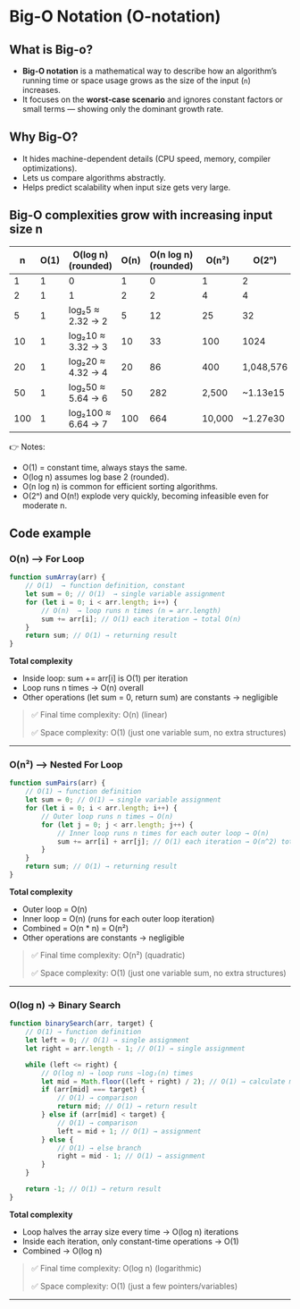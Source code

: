 # Big-O Notation (O-notation)

## What is Big-o?

- **Big-O notation** is a mathematical way to describe how an algorithm’s running time or space usage grows as the size of the input (`n`) increases.
- It focuses on the **worst-case scenario** and ignores constant factors or small terms — showing only the dominant growth rate.

## Why Big-O?

- It hides machine-dependent details (CPU speed, memory, compiler optimizations).
- Lets us compare algorithms abstractly.
- Helps predict scalability when input size gets very large.

## Big-O complexities grow with increasing input size n

| n   | O(1) | O(log n) (rounded) | O(n) | O(n log n) (rounded) | O(n²)  | O(2ⁿ)     | O(n!)      |
| --- | ---- | ------------------ | ---- | -------------------- | ------ | --------- | ---------- |
| 1   | 1    | 0                  | 1    | 0                    | 1      | 2         | 1          |
| 2   | 1    | 1                  | 2    | 2                    | 4      | 4         | 2          |
| 5   | 1    | log₂5 ≈ 2.32 → 2   | 5    | 12                   | 25     | 32        | 120        |
| 10  | 1    | log₂10 ≈ 3.32 → 3  | 10   | 33                   | 100    | 1024      | 3,628,800  |
| 20  | 1    | log₂20 ≈ 4.32 → 4  | 20   | 86                   | 400    | 1,048,576 | \~2.43e18  |
| 50  | 1    | log₂50 ≈ 5.64 → 6  | 50   | 282                  | 2,500  | \~1.13e15 | \~3.04e64  |
| 100 | 1    | log₂100 ≈ 6.64 → 7 | 100  | 664                  | 10,000 | \~1.27e30 | \~9.33e157 |

👉 Notes:

- O(1) = constant time, always stays the same.
- O(log n) assumes log base 2 (rounded).
- O(n log n) is common for efficient sorting algorithms.
- O(2ⁿ) and O(n!) explode very quickly, becoming infeasible even for moderate n.

## Code example

### O(n) --> For Loop

```js
function sumArray(arr) {
	// O(1)  → function definition, constant
	let sum = 0; // O(1)  → single variable assignment
	for (let i = 0; i < arr.length; i++) {
		// O(n)  → loop runs n times (n = arr.length)
		sum += arr[i]; // O(1) each iteration → total O(n)
	}
	return sum; // O(1) → returning result
}
```

**Total complexity**

- Inside loop: sum += arr[i] is O(1) per iteration
- Loop runs n times → O(n) overall
- Other operations (let sum = 0, return sum) are constants → negligible

> ✅ Final time complexity: O(n) (linear)
>
> ✅ Space complexity: O(1) (just one variable sum, no extra structures)

---

### O(n²) --> Nested For Loop

```js
function sumPairs(arr) {
	// O(1) → function definition
	let sum = 0; // O(1) → single variable assignment
	for (let i = 0; i < arr.length; i++) {
		// Outer loop runs n times → O(n)
		for (let j = 0; j < arr.length; j++) {
			// Inner loop runs n times for each outer loop → O(n)
			sum += arr[i] + arr[j]; // O(1) each iteration → O(n^2) total
		}
	}
	return sum; // O(1) → returning result
}
```

**Total complexity**

- Outer loop = O(n)
- Inner loop = O(n) (runs for each outer loop iteration)
- Combined = O(n \* n) = O(n²)
- Other operations are constants → negligible

> ✅ Final time complexity: O(n²) (quadratic)
>
> ✅ Space complexity: O(1) (just one variable sum, no extra structures)

---

### O(log n) → Binary Search

```js
function binarySearch(arr, target) {
	// O(1) → function definition
	let left = 0; // O(1) → single assignment
	let right = arr.length - 1; // O(1) → single assignment

	while (left <= right) {
		// O(log n) → loop runs ~log₂(n) times
		let mid = Math.floor((left + right) / 2); // O(1) → calculate mid
		if (arr[mid] === target) {
			// O(1) → comparison
			return mid; // O(1) → return result
		} else if (arr[mid] < target) {
			// O(1) → comparison
			left = mid + 1; // O(1) → assignment
		} else {
			// O(1) → else branch
			right = mid - 1; // O(1) → assignment
		}
	}

	return -1; // O(1) → return result
}
```

**Total complexity**

- Loop halves the array size every time → O(log n) iterations
- Inside each iteration, only constant-time operations → O(1)
- Combined → O(log n)

> ✅ Final time complexity: O(log n) (logarithmic)
>
> ✅ Space complexity: O(1) (just a few pointers/variables)

---

